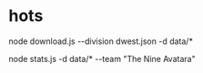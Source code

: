 # hots

 node download.js --division dwest.json -d data/*



 node stats.js -d data/* --team "The Nine Avatara" 